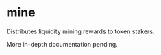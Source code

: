 # mine

Distributes liquidity mining rewards to token stakers.

More in-depth documentation pending.
